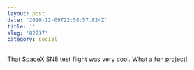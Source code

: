 ```yaml
---
layout: post
date: '2020-12-09T22:58:57.824Z'
title: ''
slug: '82737'
category: social
---
```

That SpaceX SN8 test flight was very cool. What a fun project!
